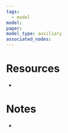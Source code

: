 ```yaml
---
tags:
  - model
model: 
paper: 
model_type: auxiliary
associated_nodes:
---
```

# Resources

- 

# Notes

- 
